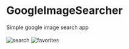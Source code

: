 # GoogleImageSearcher
Simple google image search app<br><br>
![search](http://i.imgur.com/TL5Mgdb.gif) ![favorites](http://i.imgur.com/aOox3vr.gif)

